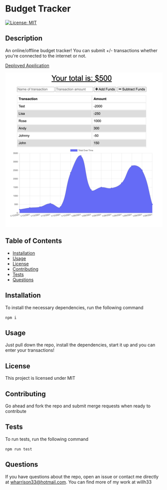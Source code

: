 
# Budget Tracker

[![License: MIT](https://img.shields.io/badge/License-MIT-yellow.svg)](https://opensource.org/licenses/MIT)

## Description
An online/offline budget tracker! You can submit +/- transactions whether you're connected to the internet or not. 

<a href='https://budget-tracker-wh.herokuapp.com/'>Deployed Application</a>

<img src='./assets/application-pic.png' />

## Table of Contents
* [Installation](#installation)
* [Usage](#usage)
* [License](#license)
* [Contributing](#contributing)
* [Tests](#tests)
* [Questions](#questions)

## Installation
To install the necessary dependencies, run the following command

`npm i`

## Usage

Just pull down the repo, install the dependencies, start it up and you can enter your transactions!


## License
This project is licensed under MIT

## Contributing
Go ahead and fork the repo and submit merge requests when ready to contribute

## Tests
To run tests, run the following command

`npm run test`

## Questions
If you have questions about the repo, open an issue or contact me directly at wharrison33@hotmail.com. You can find more of my work at willh33
  